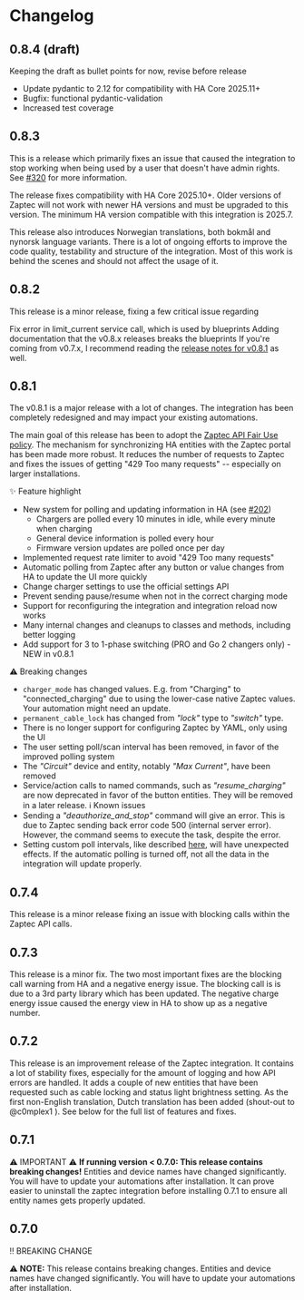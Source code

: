 # Changelog

## 0.8.4 (draft)

Keeping the draft as bullet points for now, revise before release
- Update pydantic to 2.12 for compatibility with HA Core 2025.11+
- Bugfix: functional pydantic-validation
- Increased test coverage

## 0.8.3

This is a release which primarily fixes an issue that caused the integration to stop working when being used by a user that doesn't have admin rights. See [#320](https://github.com/custom-components/zaptec/issues/320) for more information.

The release fixes compatibility with HA Core 2025.10+. Older versions of Zaptec will not work with newer HA versions and must be upgraded to this version. The minimum HA version compatible with this integration is 2025.7.

This release also introduces Norwegian translations, both bokmål and nynorsk language variants. There is a lot of ongoing efforts to improve the code quality, testability and structure of the integration. Most of this work is behind the scenes and should not affect the usage of it.

## 0.8.2

This release is a minor release, fixing a few critical issue regarding

Fix error in limit_current service call, which is used by blueprints
Adding documentation that the v0.8.x releases breaks the blueprints
If you're coming from v0.7.x, I recommend reading the [release notes for v0.8.1](#081) as well.

## 0.8.1

The v0.8.1 is a major release with a lot of changes. The integration has been completely redesigned and may impact your existing automations.

The main goal of this release has been to adopt the [Zaptec API Fair Use policy](https://docs.zaptec.com/docs/api-fair-use-policy#/). The mechanism for synchronizing HA entities with the Zaptec portal has been made more robust. It reduces the number of requests to Zaptec and fixes the issues of getting "429 Too many requests" -- especially on larger installations.

✨ Feature highlight
- New system for polling and updating information in HA (see [#202](https://github.com/custom-components/zaptec/issues/202))
  - Chargers are polled every 10 minutes in idle, while every minute when charging
  - General device information is polled every hour
  - Firmware version updates are polled once per day
- Implemented request rate limiter to avoid "429 Too many requests"
- Automatic polling from Zaptec after any button or value changes from HA to update the UI more quickly
- Change charger settings to use the official settings API
- Prevent sending pause/resume when not in the correct charging mode
- Support for reconfiguring the integration and integration reload now works
- Many internal changes and cleanups to classes and methods, including better logging
- Add support for 3 to 1-phase switching (PRO and Go 2 changers only) - NEW in v0.8.1

⚠️ Breaking changes
- `charger_mode` has changed values. E.g. from "Charging" to "connected_charging" due to using the lower-case native Zaptec values. Your automation might need an update.
- `permanent_cable_lock` has changed from _"lock"_ type to _"switch"_ type.
- There is no longer support for configuring Zaptec by YAML, only using the UI
- The user setting poll/scan interval has been removed, in favor of the improved polling system
- The _"Circuit"_ device and entity, notably _"Max Current"_, have been removed
- Service/action calls to named commands, such as _"resume_charging"_ are now deprecated in favor of the button entities. They will be removed in a later release.
ℹ️ Known issues
- Sending a _"deauthorize_and_stop"_ command will give an error. This is due to Zaptec sending back error code 500 (internal server error). However, the command seems to execute the task, despite the error.
- Setting custom poll intervals, like described [here](https://www.home-assistant.io/common-tasks/general/#defining-a-custom-polling-interval), will have unexpected effects. If the automatic polling is turned off, not all the data in the integration will update properly.

## 0.7.4

This release is a minor release fixing an issue with blocking calls within the Zaptec API calls.

## 0.7.3

This release is a minor fix. The two most important fixes are the blocking call warning from HA and a negative energy issue. The blocking call is is due to a 3rd party library which has been updated. The negative charge energy issue caused the energy view in HA to show up as a negative number.

## 0.7.2
This release is an improvement release of the Zaptec integration. It contains a lot of stability fixes, especially for the amount of logging and how API errors are handled. It adds a couple of new entities that have been requested such as cable locking and status light brightness setting. As the first non-English translation, Dutch translation has been added (shout-out to @c0mplex1 ). See below for the full list of features and fixes.

## 0.7.1

⚠️ IMPORTANT ⚠️
**If running version < 0.7.0: This release contains breaking changes!** Entities and device names have changed significantly. You will have to update your automations after installation. It can prove easier to uninstall the zaptec integration before installing 0.7.1 to ensure all entity names gets properly updated.

## 0.7.0

‼️ BREAKING CHANGE

⚠️ **NOTE:** This release contains breaking changes. Entities and device names have changed significantly. You will have to update your automations after installation.